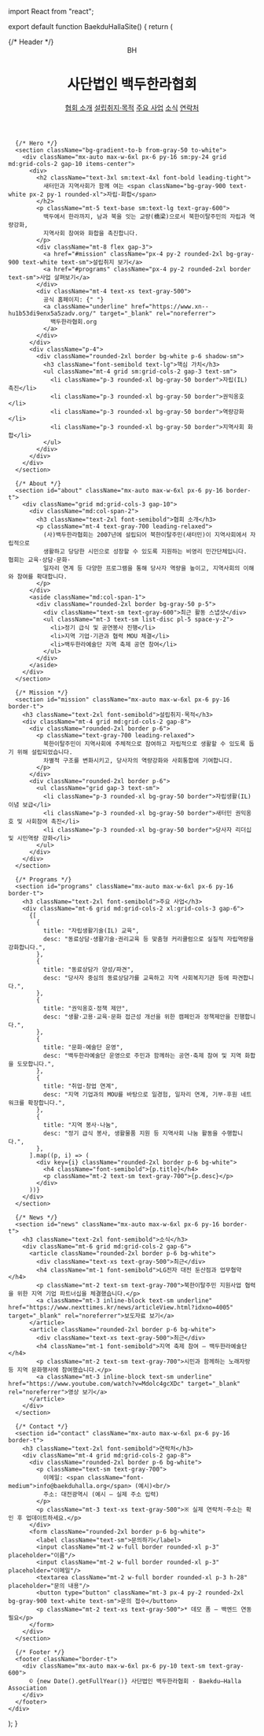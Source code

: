 import React from "react";

export default function BaekduHallaSite() {
  return (
    <div className="min-h-screen bg-white text-gray-900">
      {/* Header */}
      <header className="sticky top-0 z-10 bg-white/80 backdrop-blur border-b">
        <div className="mx-auto max-w-6xl px-6 py-4 flex items-center justify-between">
          <div className="flex items-center gap-3">
            <div className="h-9 w-9 rounded-2xl bg-gray-900 text-white flex items-center justify-center font-bold">BH</div>
            <h1 className="text-xl sm:text-2xl font-semibold">사단법인 백두한라협회</h1>
          </div>
          <nav className="hidden md:flex gap-6 text-sm">
            <a href="#about" className="hover:underline">협회 소개</a>
            <a href="#mission" className="hover:underline">설립취지·목적</a>
            <a href="#programs" className="hover:underline">주요 사업</a>
            <a href="#news" className="hover:underline">소식</a>
            <a href="#contact" className="hover:underline">연락처</a>
          </nav>
        </div>
      </header>

      {/* Hero */}
      <section className="bg-gradient-to-b from-gray-50 to-white">
        <div className="mx-auto max-w-6xl px-6 py-16 sm:py-24 grid md:grid-cols-2 gap-10 items-center">
          <div>
            <h2 className="text-3xl sm:text-4xl font-bold leading-tight">
              새터민과 지역사회가 함께 여는 <span className="bg-gray-900 text-white px-2 py-1 rounded-xl">자립·화합</span>
            </h2>
            <p className="mt-5 text-base sm:text-lg text-gray-600">
              백두에서 한라까지, 남과 북을 잇는 교량(橋梁)으로서 북한이탈주민의 자립과 역량강화,
              지역사회 참여와 화합을 촉진합니다.
            </p>
            <div className="mt-8 flex gap-3">
              <a href="#mission" className="px-4 py-2 rounded-2xl bg-gray-900 text-white text-sm">설립취지 보기</a>
              <a href="#programs" className="px-4 py-2 rounded-2xl border text-sm">사업 살펴보기</a>
            </div>
            <div className="mt-4 text-xs text-gray-500">
              공식 홈페이지: {" "}
              <a className="underline" href="https://www.xn--hu1b53di9enx5a5zadv.org/" target="_blank" rel="noreferrer">
                백두한라협회.org
              </a>
            </div>
          </div>
          <div className="p-4">
            <div className="rounded-2xl border bg-white p-6 shadow-sm">
              <h3 className="font-semibold text-lg">핵심 가치</h3>
              <ul className="mt-4 grid sm:grid-cols-2 gap-3 text-sm">
                <li className="p-3 rounded-xl bg-gray-50 border">자립(IL) 촉진</li>
                <li className="p-3 rounded-xl bg-gray-50 border">권익옹호</li>
                <li className="p-3 rounded-xl bg-gray-50 border">역량강화</li>
                <li className="p-3 rounded-xl bg-gray-50 border">지역사회 화합</li>
              </ul>
            </div>
          </div>
        </div>
      </section>

      {/* About */}
      <section id="about" className="mx-auto max-w-6xl px-6 py-16 border-t">
        <div className="grid md:grid-cols-3 gap-10">
          <div className="md:col-span-2">
            <h3 className="text-2xl font-semibold">협회 소개</h3>
            <p className="mt-4 text-gray-700 leading-relaxed">
              (사)백두한라협회는 2007년에 설립되어 북한이탈주민(새터민)이 지역사회에서 자립적으로
              생활하고 당당한 시민으로 성장할 수 있도록 지원하는 비영리 민간단체입니다. 협회는 교육·상담·문화·
              일자리 연계 등 다양한 프로그램을 통해 당사자 역량을 높이고, 지역사회의 이해와 참여를 확대합니다.
            </p>
          </div>
          <aside className="md:col-span-1">
            <div className="rounded-2xl border bg-gray-50 p-5">
              <div className="text-sm text-gray-600">최근 활동 스냅샷</div>
              <ul className="mt-3 text-sm list-disc pl-5 space-y-2">
                <li>정기 급식 및 공연봉사 진행</li>
                <li>지역 기업·기관과 협력 MOU 체결</li>
                <li>백두한라예술단 지역 축제 공연 참여</li>
              </ul>
            </div>
          </aside>
        </div>
      </section>

      {/* Mission */}
      <section id="mission" className="mx-auto max-w-6xl px-6 py-16 border-t">
        <h3 className="text-2xl font-semibold">설립취지·목적</h3>
        <div className="mt-4 grid md:grid-cols-2 gap-8">
          <div className="rounded-2xl border p-6">
            <p className="text-gray-700 leading-relaxed">
              북한이탈주민이 지역사회에 주체적으로 참여하고 자립적으로 생활할 수 있도록 돕기 위해 설립되었습니다.
              차별적 구조를 변화시키고, 당사자의 역량강화와 사회통합에 기여합니다.
            </p>
          </div>
          <div className="rounded-2xl border p-6">
            <ul className="grid gap-3 text-sm">
              <li className="p-3 rounded-xl bg-gray-50 border">자립생활(IL) 이념 보급</li>
              <li className="p-3 rounded-xl bg-gray-50 border">새터민 권익옹호 및 사회참여 촉진</li>
              <li className="p-3 rounded-xl bg-gray-50 border">당사자 리더십 및 시민역량 강화</li>
            </ul>
          </div>
        </div>
      </section>

      {/* Programs */}
      <section id="programs" className="mx-auto max-w-6xl px-6 py-16 border-t">
        <h3 className="text-2xl font-semibold">주요 사업</h3>
        <div className="mt-6 grid md:grid-cols-2 xl:grid-cols-3 gap-6">
          {[
            {
              title: "자립생활기술(IL) 교육",
              desc: "동료상담·생활기술·권리교육 등 맞춤형 커리큘럼으로 실질적 자립역량을 강화합니다.",
            },
            {
              title: "동료상담가 양성/파견",
              desc: "당사자 중심의 동료상담가를 교육하고 지역 사회복지기관 등에 파견합니다.",
            },
            {
              title: "권익옹호·정책 제안",
              desc: "생활·고용·교육·문화 접근성 개선을 위한 캠페인과 정책제안을 진행합니다.",
            },
            {
              title: "문화·예술단 운영",
              desc: "백두한라예술단 운영으로 주민과 함께하는 공연·축제 참여 및 지역 화합을 도모합니다.",
            },
            {
              title: "취업·창업 연계",
              desc: "지역 기업과의 MOU를 바탕으로 일경험, 일자리 연계, 기부·후원 네트워크를 확장합니다.",
            },
            {
              title: "지역 봉사·나눔",
              desc: "정기 급식 봉사, 생활물품 지원 등 지역사회 나눔 활동을 수행합니다.",
            },
          ].map((p, i) => (
            <div key={i} className="rounded-2xl border p-6 bg-white">
              <h4 className="font-semibold">{p.title}</h4>
              <p className="mt-2 text-sm text-gray-700">{p.desc}</p>
            </div>
          ))}
        </div>
      </section>

      {/* News */}
      <section id="news" className="mx-auto max-w-6xl px-6 py-16 border-t">
        <h3 className="text-2xl font-semibold">소식</h3>
        <div className="mt-6 grid md:grid-cols-2 gap-6">
          <article className="rounded-2xl border p-6 bg-white">
            <div className="text-xs text-gray-500">최근</div>
            <h4 className="mt-1 font-semibold">LG전자 대전 둔산점과 업무협약</h4>
            <p className="mt-2 text-sm text-gray-700">북한이탈주민 지원사업 협력을 위한 지역 기업 파트너십을 체결했습니다.</p>
            <a className="mt-3 inline-block text-sm underline" href="https://www.nexttimes.kr/news/articleView.html?idxno=4005" target="_blank" rel="noreferrer">보도자료 보기</a>
          </article>
          <article className="rounded-2xl border p-6 bg-white">
            <div className="text-xs text-gray-500">최근</div>
            <h4 className="mt-1 font-semibold">지역 축제 참여 — 백두한라예술단</h4>
            <p className="mt-2 text-sm text-gray-700">시민과 함께하는 노래자랑 등 지역 문화행사에 참여했습니다.</p>
            <a className="mt-3 inline-block text-sm underline" href="https://www.youtube.com/watch?v=Mdolc4gcXDc" target="_blank" rel="noreferrer">영상 보기</a>
          </article>
        </div>
      </section>

      {/* Contact */}
      <section id="contact" className="mx-auto max-w-6xl px-6 py-16 border-t">
        <h3 className="text-2xl font-semibold">연락처</h3>
        <div className="mt-4 grid md:grid-cols-2 gap-8">
          <div className="rounded-2xl border p-6 bg-white">
            <p className="text-sm text-gray-700">
              이메일: <span className="font-medium">info@baekduhalla.org</span> (예시)<br/>
              주소: 대전광역시 (예시 — 실제 주소 입력)
            </p>
            <p className="mt-3 text-xs text-gray-500">※ 실제 연락처·주소는 확인 후 업데이트하세요.</p>
          </div>
          <form className="rounded-2xl border p-6 bg-white">
            <label className="text-sm">문의하기</label>
            <input className="mt-2 w-full border rounded-xl p-3" placeholder="이름"/>
            <input className="mt-2 w-full border rounded-xl p-3" placeholder="이메일"/>
            <textarea className="mt-2 w-full border rounded-xl p-3 h-28" placeholder="문의 내용"/>
            <button type="button" className="mt-3 px-4 py-2 rounded-2xl bg-gray-900 text-white text-sm">문의 접수</button>
            <p className="mt-2 text-xs text-gray-500">* 데모 폼 — 백엔드 연동 필요</p>
          </form>
        </div>
      </section>

      {/* Footer */}
      <footer className="border-t">
        <div className="mx-auto max-w-6xl px-6 py-10 text-sm text-gray-600">
          © {new Date().getFullYear()} 사단법인 백두한라협회 · Baekdu–Halla Association
        </div>
      </footer>
    </div>
  );
}
